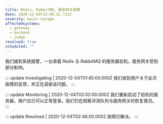 ```yaml
---
title: Redis, RabbitMQ, 服务网关故障
date: 2020-12-03T23:46:32.722Z
severity: major-outage
affectedsystems:
  - gateway
  - backend
  - judge
resolved: true
scheduled: ""
---
```

我们接到系统报警，一台承载 Redis 与 RabbitMQ 的服务器宕机，服务网关受到部分影响。

::: update Investigating | 2020-12-04T01:45:00.000Z
我们收到用户关于此次故障的反馈，并正在调查该问题。
:::

::: update Monitoring | 2020-12-04T02:02:00.000Z
我们重新启动了宕机的服务器，用户应已可以正常登录。我们仍在观察评测队列与服务网关的恢复情况。
:::

::: update Resolved | 2020-12-04T02:46:00.000Z
故障已解决。
:::